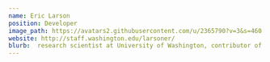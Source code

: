 ```yaml
---
name: Eric Larson
position: Developer
image_path: https://avatars2.githubusercontent.com/u/2365790?v=3&s=460
website: http://staff.washington.edu/larsoner/
blurb:  research scientist at University of Washington, contributor of Scipy and working on MEG data processing.
---
```

